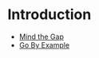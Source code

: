 # Introduction

* [Mind the Gap](http://www.kytrinyx.com/talks/mind-the-gap/)
* [Go By Example](https://gobyexample.com/)